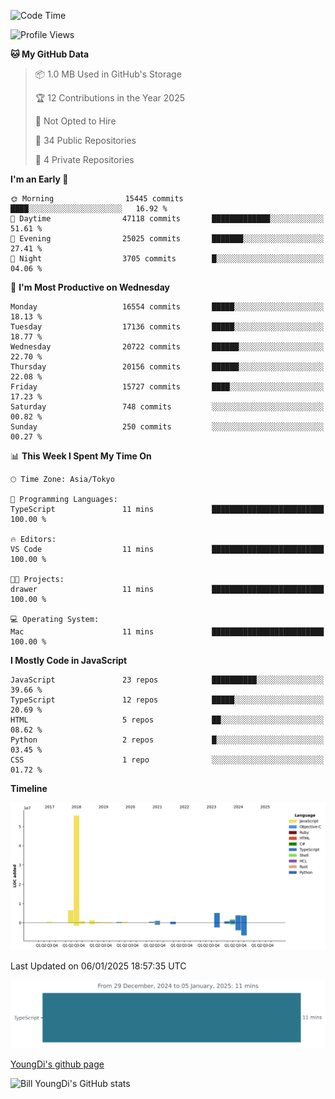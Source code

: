 <!--START_SECTION:waka-->
![Code Time](http://img.shields.io/badge/Code%20Time-1%2C148%20hrs%204%20mins-blue)

![Profile Views](http://img.shields.io/badge/Profile%20Views-0-blue)

**🐱 My GitHub Data** 

> 📦 1.0 MB Used in GitHub's Storage 
 > 
> 🏆 12 Contributions in the Year 2025
 > 
> 🚫 Not Opted to Hire
 > 
> 📜 34 Public Repositories 
 > 
> 🔑 4 Private Repositories 
 > 
**I'm an Early 🐤** 

```text
🌞 Morning                15445 commits       ████░░░░░░░░░░░░░░░░░░░░░   16.92 % 
🌆 Daytime                47118 commits       █████████████░░░░░░░░░░░░   51.61 % 
🌃 Evening                25025 commits       ███████░░░░░░░░░░░░░░░░░░   27.41 % 
🌙 Night                  3705 commits        █░░░░░░░░░░░░░░░░░░░░░░░░   04.06 % 
```
📅 **I'm Most Productive on Wednesday** 

```text
Monday                   16554 commits       █████░░░░░░░░░░░░░░░░░░░░   18.13 % 
Tuesday                  17136 commits       █████░░░░░░░░░░░░░░░░░░░░   18.77 % 
Wednesday                20722 commits       ██████░░░░░░░░░░░░░░░░░░░   22.70 % 
Thursday                 20156 commits       ██████░░░░░░░░░░░░░░░░░░░   22.08 % 
Friday                   15727 commits       ████░░░░░░░░░░░░░░░░░░░░░   17.23 % 
Saturday                 748 commits         ░░░░░░░░░░░░░░░░░░░░░░░░░   00.82 % 
Sunday                   250 commits         ░░░░░░░░░░░░░░░░░░░░░░░░░   00.27 % 
```


📊 **This Week I Spent My Time On** 

```text
🕑︎ Time Zone: Asia/Tokyo

💬 Programming Languages: 
TypeScript               11 mins             █████████████████████████   100.00 % 

🔥 Editors: 
VS Code                  11 mins             █████████████████████████   100.00 % 

🐱‍💻 Projects: 
drawer                   11 mins             █████████████████████████   100.00 % 

💻 Operating System: 
Mac                      11 mins             █████████████████████████   100.00 % 
```

**I Mostly Code in JavaScript** 

```text
JavaScript               23 repos            ██████████░░░░░░░░░░░░░░░   39.66 % 
TypeScript               12 repos            █████░░░░░░░░░░░░░░░░░░░░   20.69 % 
HTML                     5 repos             ██░░░░░░░░░░░░░░░░░░░░░░░   08.62 % 
Python                   2 repos             █░░░░░░░░░░░░░░░░░░░░░░░░   03.45 % 
CSS                      1 repo              ░░░░░░░░░░░░░░░░░░░░░░░░░   01.72 % 
```



**Timeline**

![Lines of Code chart](https://raw.githubusercontent.com/Youngdi/Youngdi/master/assets/bar_graph.png)


 Last Updated on 06/01/2025 18:57:35 UTC
<!--END_SECTION:waka-->

![wakatime](./images/stat.svg)

[YoungDi's github page](https://youngdi.github.io)

![Bill YoungDi's GitHub stats](https://github-readme-stats.vercel.app/api?username=youngdi&count_private=true&show_icons=true)
